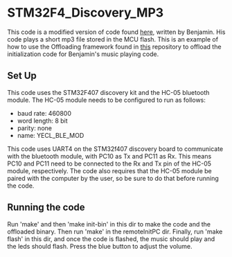 # STM32F4_Discovery_MP3

This code is a modified version of code found [here](http://vedder.se/2012/07/play-mp3-on-the-stm32f4-discovery/), written by Benjamin. His code plays a short mp3 file stored in the MCU flash. This is an example of how to use the Offloading framework found in [this](https://github.com/sam-detor/OffloadingFramework) repository to offload the initialization code for Benjamin's music playing code.

## Set Up

This code uses the STM32F407 discovery kit and the HC-05 bluetooth module. 
The HC-05 module needs to be configured to run as follows: 
  * baud rate: 460800
  * word length: 8 bit
  * parity: none
  * name: YECL_BLE_MOD

This code uses UART4 on the STM32f407 discovery board to communicate with the bluetooth module, with PC10 as Tx and PC11 as Rx. This means PC10 and PC11 need to be connected to the Rx and Tx pin of the HC-05 module, respectively.
The code also requires that the HC-05 module be paired with the computer by the user, so be sure to do that before running the code.

## Running the code
Run 'make' and then 'make init-bin' in this dir to make the code and the offloaded binary. Then run 'make' in the remoteInitPC dir. Finally, run 'make flash' in this dir, and once the code is flashed, the music should play and the leds should flash. Press the blue button to adjust the volume.
